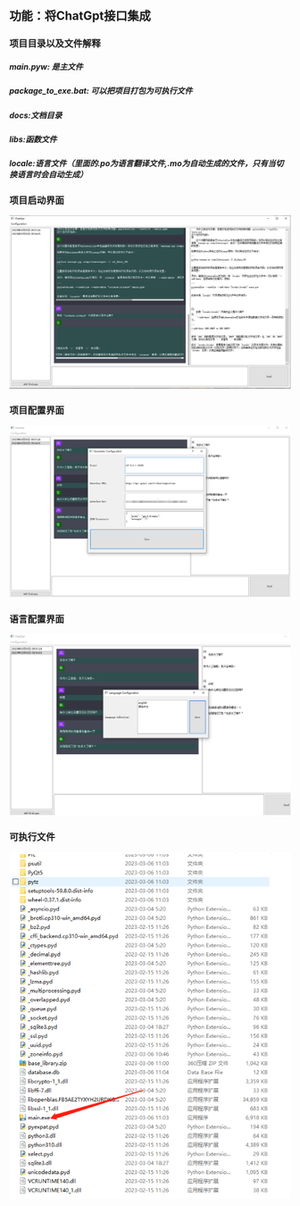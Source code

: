 ## 功能：将ChatGpt接口集成

### 项目目录以及文件解释
##### main.pyw: 是主文件
##### package_to_exe.bat: 可以把项目打包为可执行文件
##### docs:文档目录
##### libs:函数文件
##### locale:语言文件（里面的.po为语言翻译文件,.mo为自动生成的文件，只有当切换语言时会自动生成）

### 项目启动界面

![img.png](img.png)

### 项目配置界面
![img.png](img1.png)

### 语言配置界面
![img.png](img2.png)

### 可执行文件
![img.png](img3.png)
